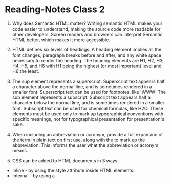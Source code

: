 # Reading-Notes Class 2

1. Why does Semantic HTML matter? Writing semantic HTML makes your code easier to understand, making the source code more readable for other developers. Screen readers and browsers can interpret Semantic HTML better, which makes it more accessible.

2. HTML defines six levels of headings. A heading element implies all the font changes, paragraph breaks before and after, and any white space necessary to render the heading. The heading elements are H1, H2, H3, H4, H5, and H6 with H1 being the highest (or most important) level and H6 the least.

3. The sup element represents a superscript. Superscript     text appears half a character above the normal line, and is sometimes rendered in a smaller font. Superscript text can be used for footnotes, like 'WWW' 
The sub element represents a subscript. Subscript text appears half a character below the normal line, and is sometimes rendered in a smaller font. Subscript text can be used for chemical formulas, like H2O.
These elements must be used only to mark up typographical conventions with specific meanings, not for typographical presentation for presentation's sake.

4. When including an abbreviation or acronym, provide a full expansion of the term in plain text on first use, along with the <abbr> to mark up the abbreviation. This informs the user what the abbreviation or acronym means.

5. CSS can be added to HTML documents in 3 ways:
* Inline - by using the style attribute inside HTML elements.
* Internal - by using a <style> element in the <head> section.
* External - by using a <link> element to link to an external CSS file.

6. WHY SHOULD WE AVOID USING TOO MANY INLINE STYLES:
Inline styles increase the size of your pages, which ultimately makes your site slower. If you want each paragraph on your site to look the same, you can do it once in the stylesheet, costing you maybe 10 lines of code. However, if you use inline styles, you'll have to include them in every paragraph.

7. What data type is a sequence of text enclosed in single quote marks?
These objects are classified into different classes, or data types:"Hello, World!" is a string, so-called because it contains a string or sequence of letters. You (and the interpreter) can identify strings because they are enclosed in quotation marks.

[HOME](../README.md)